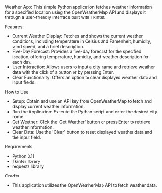 Weather App:
This simple Python application fetches weather information for a specified location using the OpenWeatherMap API and displays it through a user-friendly interface built with Tkinter.

Features:
- Current Weather Display: Fetches and shows the current weather conditions, including temperature in Celsius and Fahrenheit, humidity, wind speed, and a brief description.
- Five-Day Forecast: Provides a five-day forecast for the specified location, offering temperature, humidity, and weather description for each day.
- User Interaction: Allows users to input a city name and retrieve weather data with the click of a button or by pressing Enter.
- Clear Functionality: Offers an option to clear displayed weather data and input fields.

How to Use
- Setup: Obtain and use an API key from OpenWeatherMap to fetch and display current weather information.
- Run the Application: Execute the Python script and enter the desired city name.
- Get Weather: Click the 'Get Weather' button or press Enter to retrieve weather information.
- Clear Data: Use the 'Clear' button to reset displayed weather data and the input field.

Requirements
- Python 3.11
- Tkinter library
- requests library

Credits
- This application utilizes the OpenWeatherMap API to fetch weather data.

